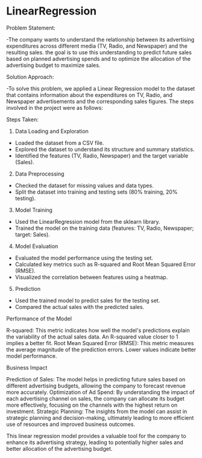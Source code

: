 # LinearRegression

Problem Statement:

-The company wants to understand the relationship between its advertising expenditures across different media (TV, Radio, and Newspaper) and the resulting sales. 
 the goal is to use this understanding to predict future sales based on planned advertising spends and to optimize the allocation of the advertising budget to 
 maximize sales.

Solution Approach:

-To solve this problem, we applied a Linear Regression model to the dataset that contains information about the expenditures on TV, Radio, and Newspaper 
 advertisements and the corresponding sales figures. The steps involved in the project were as follows:

Steps Taken:

1. Data Loading and Exploration

- Loaded the dataset from a CSV file.
- Explored the dataset to understand its structure and summary statistics.
- Identified the features (TV, Radio, Newspaper) and the target variable (Sales).

2. Data Preprocessing

- Checked the dataset for missing values and data types.
- Split the dataset into training and testing sets (80% training, 20% testing).

3. Model Training

- Used the LinearRegression model from the sklearn library.
- Trained the model on the training data (features: TV, Radio, Newspaper; target: Sales).

4. Model Evaluation

- Evaluated the model performance using the testing set.
- Calculated key metrics such as R-squared and Root Mean Squared Error (RMSE).
- Visualized the correlation between features using a heatmap.

5. Prediction

- Used the trained model to predict sales for the testing set.
- Compared the actual sales with the predicted sales.

Performance of the Model

  R-squared: This metric indicates how well the model's predictions explain the variability of the actual sales data. An R-squared value closer to 1 implies a 
             better fit.
  Root Mean Squared Error (RMSE): This metric measures the average magnitude of the prediction errors. Lower values indicate better model performance.

Business Impact
  
  Prediction of Sales: The model helps in predicting future sales based on different advertising budgets, allowing the company to forecast revenue more accurately.
                       Optimization of Ad Spend: By understanding the impact of each advertising channel on sales, the company can allocate its budget more 
                       effectively, focusing on the channels with the highest return on investment.
   Strategic Planning: The insights from the model can assist in strategic planning and decision-making, ultimately leading to more efficient use of resources and 
                       improved business outcomes.

This linear regression model provides a valuable tool for the company to enhance its advertising strategy, leading to potentially higher sales and better allocation of the advertising budget.
